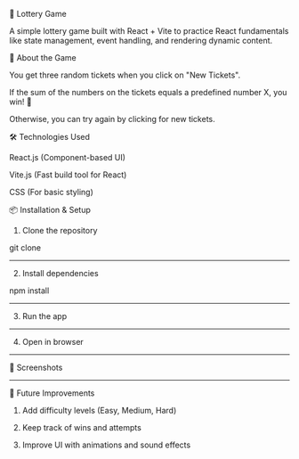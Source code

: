 🎰 Lottery Game

A simple lottery game built with React + Vite to practice React fundamentals like state management, event handling, and rendering dynamic content.

🚀 About the Game

You get three random tickets when you click on "New Tickets".

If the sum of the numbers on the tickets equals a predefined number X, you win! 🎉

Otherwise, you can try again by clicking for new tickets.


🛠 Technologies Used

React.js (Component-based UI)

Vite.js (Fast build tool for React)

CSS (For basic styling)


📦 Installation & Setup

1. Clone the repository

git clone
******


2. Install dependencies

npm install
******

3. Run the app
******

4. Open in browser
******



📸 Screenshots
******


🎯 Future Improvements

1. Add difficulty levels (Easy, Medium, Hard)

2. Keep track of wins and attempts

3. Improve UI with animations and sound effects